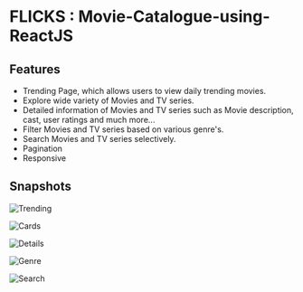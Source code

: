 # FLICKS : Movie-Catalogue-using-ReactJS

## Features
* Trending Page, which allows users to view daily trending movies.
* Explore wide variety of Movies and TV series.
* Detailed information of Movies and TV series such as Movie description, cast, user ratings and much more...
* Filter Movies and TV series based on various genre's.
* Search Movies and TV series selectively.
* Pagination
* Responsive

## Snapshots
![Trending](https://github.com/Rithik-14/Movie-Catalogue-using-ReactJS/assets/140267250/f91845b2-1ba7-490d-ba63-d89b6c3c5529)

![Cards](https://github.com/Rithik-14/Movie-Catalogue-using-ReactJS/assets/140267250/42010e75-9a9e-4f21-8be9-d58e242f92ff)

![Details](https://github.com/Rithik-14/Movie-Catalogue-using-ReactJS/assets/140267250/2aacba6a-9de4-470c-bc1a-bf3194f36024)

![Genre](https://github.com/Rithik-14/Movie-Catalogue-using-ReactJS/assets/140267250/74f661b2-003d-4cc6-ad41-4b4f2ac9c003)

![Search](https://github.com/Rithik-14/Movie-Catalogue-using-ReactJS/assets/140267250/4d15cecf-34be-496e-8da9-bb4d6576f1e4)





